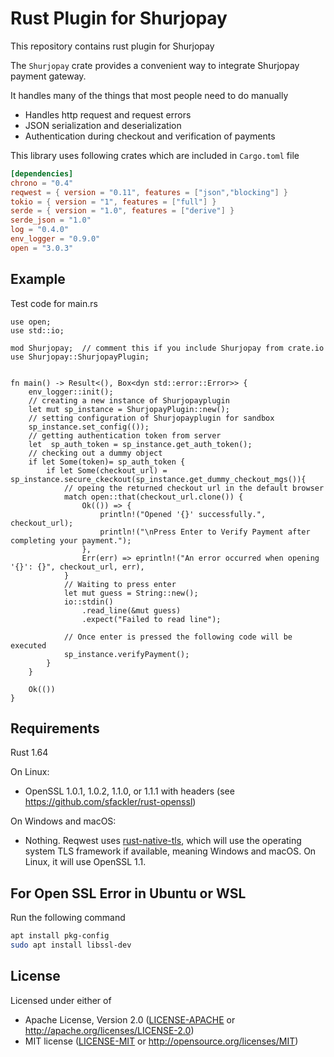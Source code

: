 # Rust Plugin for Shurjopay
This repository contains rust plugin for Shurjopay

The `Shurjopay` crate provides a convenient way to integrate Shurjopay payment gateway.

It handles many of the things that most people need to do manually
- Handles http request and request errors
- JSON serialization and deserialization
- Authentication during checkout and verification of payments

This library uses following crates which are included in `Cargo.toml` file

```toml
[dependencies]
chrono = "0.4"
reqwest = { version = "0.11", features = ["json","blocking"] }
tokio = { version = "1", features = ["full"] }
serde = { version = "1.0", features = ["derive"] }
serde_json = "1.0"
log = "0.4.0"
env_logger = "0.9.0"
open = "3.0.3"
```

## Example
Test code for main.rs

```rust,no_run
use open;
use std::io;

mod Shurjopay;  // comment this if you include Shurjopay from crate.io
use Shurjopay::ShurjopayPlugin;


fn main() -> Result<(), Box<dyn std::error::Error>> {
    env_logger::init();
    // creating a new instance of Shurjopayplugin
    let mut sp_instance = ShurjopayPlugin::new();
    // setting configuration of Shurjopayplugin for sandbox
    sp_instance.set_config(());
    // getting authentication token from server
    let  sp_auth_token = sp_instance.get_auth_token();
    // checking out a dummy object
    if let Some(token)= sp_auth_token {
        if let Some(checkout_url) = sp_instance.secure_ckeckout(sp_instance.get_dummy_checkout_mgs()){
            // opeing the returned checkout url in the default browser 
            match open::that(checkout_url.clone()) {
                Ok(()) => {
                    println!("Opened '{}' successfully.", checkout_url);
                    println!("\nPress Enter to Verify Payment after completing your payment.");
                },
                Err(err) => eprintln!("An error occurred when opening '{}': {}", checkout_url, err),
            }
            // Waiting to press enter            
            let mut guess = String::new();
            io::stdin()
                .read_line(&mut guess)
                .expect("Failed to read line");
            
            // Once enter is pressed the following code will be executed
            sp_instance.verifyPayment();
        }
    }

    Ok(())
}
```
## Requirements

Rust 1.64

On Linux:
- OpenSSL 1.0.1, 1.0.2, 1.1.0, or 1.1.1 with headers (see https://github.com/sfackler/rust-openssl)

On Windows and macOS:
- Nothing.
Reqwest uses [rust-native-tls](https://github.com/sfackler/rust-native-tls),
which will use the operating system TLS framework if available, meaning Windows
and macOS. On Linux, it will use OpenSSL 1.1.


## For Open SSL Error in Ubuntu or WSL
Run the following command
```bash
apt install pkg-config
sudo apt install libssl-dev
```

## License

Licensed under either of

- Apache License, Version 2.0 ([LICENSE-APACHE](LICENSE-APACHE) or http://apache.org/licenses/LICENSE-2.0)
- MIT license ([LICENSE-MIT](LICENSE-MIT) or http://opensource.org/licenses/MIT)
